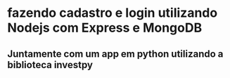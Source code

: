 # fazendo cadastro e login utilizando Nodejs com Express e MongoDB
## Juntamente com um app em python utilizando a biblioteca investpy
